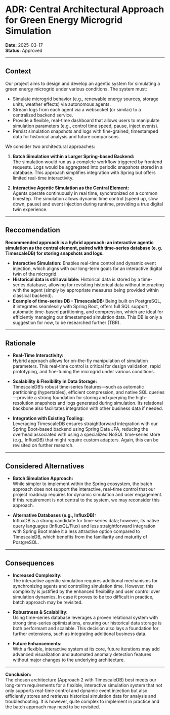 # ADR: Central Architectural Approach for Green Energy Microgrid Simulation

**Date:** 2025-03-17  
**Status:** Approved

---

## Context

Our project aims to design and develop an agentic system for simulating a green energy microgrid under various conditions. The system must:
- Simulate microgrid behavior (e.g., renewable energy sources, storage units, weather effects) via autonomous agents.
- Stream logs from each agent via a websocket (or similar) to a centralized backend service.
- Provide a flexible, real-time dashboard that allows users to manipulate simulation parameters (e.g., control time speed, pause, inject events).
- Persist simulation snapshots and logs with fine-grained, timestamped data for historical analysis and future comparisons.

We consider two architectural approaches:

1. **Batch Simulation within a Larger Spring-based Backend:**  
   The simulation would run as a complete workflow triggered by frontend requests. Logs would be aggregated into periodic snapshots stored in a database. This approach simplifies integration with Spring but offers limited real-time interactivity.

2. **Interactive Agentic Simulation as the Central Element:**  
   Agents operate continuously in real time, synchronized on a common timestep. The simulation allows dynamic time control (speed up, slow down, pause) and event injection during runtime, providing a true digital twin experience.

---

## Reccomendation

**Recommended approach is a hybrid approach: an interactive agentic simulation as the central element, paired with time-series database (e. g. TimescaleDB) for storing snapshots and logs.**

- **Interactive Simulation:** Enables real-time control and dynamic event injection, which aligns with our long-term goals for an interactive digital twin of the microgrid.
- **Historical data is still available:** Historical data is stored by a time-series database, allowing for revisiting historical data without interacting with the agent (simply by appropriate measures being provided within classical backend).
- **Example of time-series DB - TimescaleDB:** Being built on PostgreSQL, it integrates seamlessly with Spring Boot, offers full SQL support, automatic time-based partitioning, and compression, which are ideal for efficiently managing our timestamped simulation data. This DB is only a suggestion for now, to be researched further (TBR).

---

## Rationale

- **Real-Time Interactivity:**  
  Hybrid approach allows for on-the-fly manipulation of simulation parameters. This real-time control is critical for design validation, rapid prototyping, and fine-tuning the microgrid under various conditions.

- **Scalability & Flexibility in Data Storage:**  
  TimescaleDB’s robust time-series features—such as automatic partitioning (hypertables), efficient compression, and native SQL queries—provide a strong foundation for storing and querying the high-resolution snapshots and logs generated during simulation. Its relational backbone also facilitates integration with other business data if needed.

- **Integration with Existing Tooling:**  
  Leveraging TimescaleDB ensures straightforward integration with our Spring Boot-based backend using Spring Data JPA, reducing the overhead associated with using a specialized NoSQL time-series store (e.g., InfluxDB) that might require custom adapters. Again, this can be revisited on further research.

---

## Considered Alternatives

- **Batch Simulation Approach:**  
  While simpler to implement within the Spring ecosystem, the batch approach does not support the interactive, real-time control that our project roadmap requires for dynamic simulation and user engagement. If this requirement is not central to the system, we may reconsider this approach.

- **Alternative Databases (e.g., InfluxDB):**  
  InfluxDB is a strong candidate for time-series data; however, its native query languages (InfluxQL/Flux) and less straightforward integration with Spring Boot make it a less attractive option compared to TimescaleDB, which benefits from the familiarity and maturity of PostgreSQL.

---

## Consequences

- **Increased Complexity:**  
  The interactive agentic simulation requires additional mechanisms for synchronizing agents and controlling simulation time. However, this complexity is justified by the enhanced flexibility and user control over simulation dynamics. In case it proves to be too difficult in practice, batch approach may be revisited.

- **Robustness & Scalability:**  
  Using time-series database leverages a proven relational system with strong time-series optimizations, ensuring our historical data storage is both performant and scalable. This decision also lays a foundation for further extensions, such as integrating additional business data.

- **Future Enhancements:**  
  With a flexible, interactive system at its core, future iterations may add advanced visualization and automated anomaly detection features without major changes to the underlying architecture.

---

**Conclusion:**  
The chosen architecture (Approach 2 with TimescaleDB) best meets our long-term requirements for a flexible, interactive simulation system that not only supports real-time control and dynamic event injection but also efficiently stores and retrieves historical simulation data for analysis and troubleshooting. It is however, quite complex to implement in practice and the batch approach may need to be revisited.